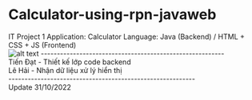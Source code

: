 # Calculator-using-rpn-javaweb
IT Project 1
Application: Calculator 
Language: Java (Backend) / HTML + CSS + JS (Frontend)<br>
![alt text](![image](https://user-images.githubusercontent.com/85018062/198948008-d7885729-37e6-4d90-b8da-1b68c33f3cb2.png))
---------------------------------------------------------<br>
Tiến Đạt - Thiết kế lớp code backend <br>
Lê Hải - Nhận dữ liệu xử lý hiển thị <br>
----------------------------------------------------------<br>
Update 31/10/2022
